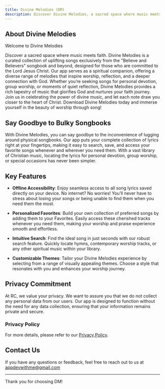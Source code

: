```yaml
---
title: Divine Melodies (DM)
description: Discover Divine Melodies, a sacred space where music meets faith. worship songs and hymns to your fingertips
---
```


## About Divine Melodies

Welcome to Divine Melodies

Discover a sacred space where music meets faith. Divine Melodies is a curated collection of uplifting songs exclusively from the "Believe and Believers" songbook and beyond, designed for those who are committed to the Lord Jesus Christ. Our app serves as a spiritual companion, offering a diverse range of melodies that inspire worship, reflection, and a deeper connection with God.
Whether you’re seeking songs for personal devotion, group worship, or moments of quiet reflection, Divine Melodies provides a rich tapestry of music that glorifies God and nurtures your faith journey. Join us in celebrating the power of divine music, and let each note draw you closer to the heart of Christ.
Download Divine Melodies today and immerse yourself in the beauty of worship through song!

## Say Goodbye to Bulky Songbooks

With Divine Melodies, you can say goodbye to the inconvenience of lugging around physical songbooks. Our app puts your complete collection of lyrics right at your fingertips, making it easy to search, save, and access your favorite songs whenever and wherever you need them. With a vast library of Christian music, locating the lyrics for personal devotion, group worship, or special occasions has never been simpler.

## Key Features

- **Offline Accessibility**: Enjoy seamless access to all song lyrics saved directly on your device. No internet? No worries! You’ll never have to stress about losing your songs or being unable to find them when you need them the most.

- **Personalized Favorites**: Build your own collection of preferred songs by adding them to your Favorites. Easily access these cherished tracks whenever you need them, making your worship and praise experience smooth and effortless.

- **Intuitive Search**: Find the ideal song in just seconds with our robust search feature. Quickly locate hymns, contemporary worship tracks, or any other spiritual music within your library.

- **Customizable Themes**: Tailor your Divine Melodies experience by selecting from a range of visually appealing themes. Choose a style that resonates with you and enhances your worship journey.

## Privacy Commitment

At RC, we value your privacy. We want to assure you that we do not collect any personal data from our users. Our app is designed to function without the need for any data collection, ensuring that your information remains private and secure.

### Privacy Policy

For more details, please refer to our [Privacy Policy](_posts/2025-04-26-privacy-policy.md).

## Contact Us

If you have any questions or feedback, feel free to reach out to us at [appdevwithme@gmail.com](appdevwithme@gmail.com)

---

Thank you for choosing DM!
